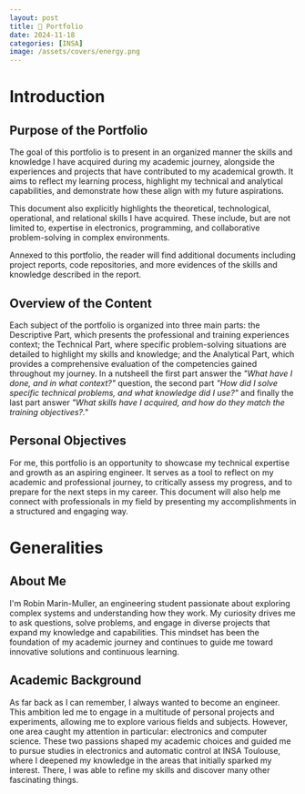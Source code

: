 ```yaml
---
layout: post
title: 📂 Portfolio
date: 2024-11-18
categories: [INSA]
image: /assets/covers/energy.png
---
```


# Introduction

## Purpose of the Portfolio

The goal of this portfolio is to present in an organized manner the skills and knowledge I have acquired during my academic journey, alongside the experiences and projects that have contributed to my academical growth. It aims to reflect my learning process, highlight my technical and analytical capabilities, and demonstrate how these align with my future aspirations.

This document also explicitly highlights the theoretical, technological, operational, and relational skills I have acquired. These include, but are not limited to, expertise in electronics, programming, and collaborative problem-solving in complex environments.

Annexed to this portfolio, the reader will find additional documents including project reports, code repositories, and more evidences of the skills and knowledge described in the report.


## Overview of the Content

Each subject of the portfolio is organized into three main parts: the Descriptive Part, which presents the professional and training experiences context; the Technical Part, where specific problem-solving situations are detailed to highlight my skills and knowledge; and the Analytical Part, which provides a comprehensive evaluation of the competencies gained throughout my journey. In a nutsheell the first part answer the *"What have I done, and in what context?"* question, the second part *"How did I solve specific technical problems, and what knowledge did I use?"* and finally the last part answer *"What skills have I acquired, and how do they match the training objectives?."*

## Personal Objectives

For me, this portfolio is an opportunity to showcase my technical expertise and growth as an aspiring engineer. It serves as a tool to reflect on my academic and professional journey, to critically assess my progress, and to prepare for the next steps in my career. This document will also help me connect with professionals in my field by presenting my accomplishments in a structured and engaging way.

# Generalities

## About Me

I'm Robin Marin-Muller, an engineering student passionate about exploring complex systems and understanding how they work. My curiosity drives me to ask questions, solve problems, and engage in diverse projects that expand my knowledge and capabilities. This mindset has been the foundation of my academic journey and continues to guide me toward innovative solutions and continuous learning.

## Academic Background

As far back as I can remember, I always wanted to become an engineer. This ambition led me to engage in a multitude of personal projects and experiments, allowing me to explore various fields and subjects. However, one area caught my attention in particular: electronics and computer science. These two passions shaped my academic choices and guided me to pursue studies in electronics and automatic control at INSA Toulouse, where I deepened my knowledge in the areas that initially sparked my interest. There, I was able to refine my skills and discover many other fascinating things.

